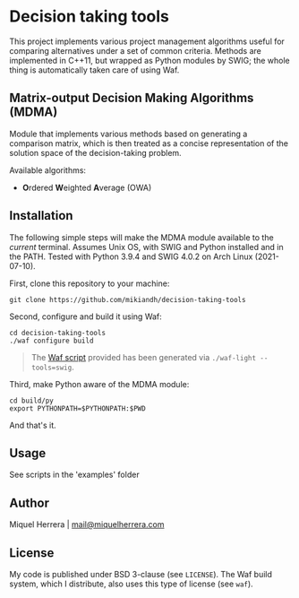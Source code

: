 # Decision taking tools

This project implements various project management algorithms useful for
comparing alternatives under a set of common criteria. Methods are
implemented in C++11, but wrapped as Python modules by SWIG; the whole
thing is automatically taken care of using Waf.


## **M**atrix-output **D**ecision **M**aking **A**lgorithms (MDMA)

Module that implements various methods based on generating a comparison
matrix, which is then treated as a concise representation of the solution
space of the decision-taking problem.

Available algorithms:

- **O**rdered **W**eighted **A**verage (OWA)


## Installation

The following simple steps will make the MDMA module available to the
*current* terminal. Assumes Unix OS, with SWIG and Python installed and
in the PATH. Tested with Python 3.9.4 and SWIG 4.0.2 on Arch Linux (2021-07-10).

First, clone this repository to your machine:
```
git clone https://github.com/mikiandh/decision-taking-tools
```

Second, configure and build it using Waf:
```
cd decision-taking-tools
./waf configure build
```
> The [Waf script](https://gitlab.com/ita1024/waf "Waf's GitLab page") provided has been generated via `./waf-light --tools=swig`.

Third, make Python aware of the MDMA module:
```
cd build/py
export PYTHONPATH=$PYTHONPATH:$PWD
```
And that's it.

## Usage
See scripts in the 'examples' folder

## Author
Miquel Herrera | mail@miquelherrera.com

## License
My code is published under BSD 3-clause (see `LICENSE`).
The Waf build system, which I distribute, also uses this type of license (see `waf`).
